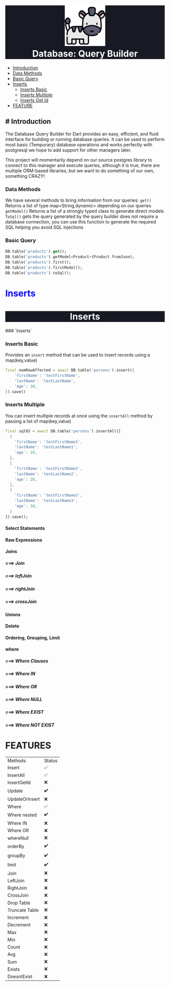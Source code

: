 <h1 style="text-align:center;color:white;background:#171923">
<img src="./doc/zebra.png" width="128"/>
<BR>
Database: Query Builder
</h1>

- [Introduction](#introduction)
- [Data Methods](#data-methods)
- [Basic Query](#basic-query)
- [Inserts]()
    - [Inserts Basic](#inserts-basic)
    - [Inserts Multiple](#inserts-multiple)
    - [Inserts Get Id](#inserts-multiple)
- [FEATURE](#feature)
## # Introduction 
The Database Query Builder for Dart provides an easy, efficient, and fluid interface for building or running database queries. It can be used to perform most basic (Temporary) database operations and works perfectly with postgresql we hope to add support for other managers later.

This project will momentarily depend on our source postgres library to connect to this manager and execute queries, although it is true, there are multiple ORM-based libraries, but we want to do something of our own, something CRAZY!

### Data Methods
We have several methods to bring information from our queries:
`get()` Returns a list of type map<String,dynamic> depending on our queries
`getModel()` Returns a list of a strongly typed class to generate direct models
`ToSql()` gets the query generated by the query builder does not require a database connection, you can use this function to generate the required SQL helping you avoid SQL injections

### Basic Query
```dart
DB.table('products').get();
DB.table('products').getModel<Product>(Product.fromJson);
DB.table('products').first();
DB.table('products').firstModel();
DB.table('products').toSql();
```

<h1><span style="color:blue">Inserts</span></h1>
<h1 style="text-align:center;color:white;background:#171923">Inserts</h1>
### `Inserts`

### Inserts Basic 
Provides an `insert` method that can be used to insert records using a map(key,value)

```dart
final numRowAffected = await DB.table('persons').insert({
    'firstName': 'testFirstName',
    'lastName': 'testLastName',
    'age': 30,
}).save()
```
### Inserts Multiple 
You can insert multiple records at once using the `insertAll` method by passing a list of map(key,value)


```dart
final sql03 = await DB.table('persons').insertAll([
  {
    'firstName': 'testFirstName1',
    'lastName': 'testLastName1',
    'age': 10,
  },
  {
    'firstName': 'testFirstName2',
    'lastName': 'testLastName2',
    'age': 20,
  },
  {
    'firstName': 'testFirstName3',
    'lastName': 'testLastName3',
    'age': 30,
  }
]).save();
```


#### Select Statements
#### Raw Expressions
#### Joins
##### ===> Join
##### ===> leftJoin
##### ===> rightJoin
##### ===> crossJoin

#### Unions
#### Delete
#### Ordering, Grouping, Limit
#### where
##### ===> Where Clauses
##### ===> Where IN
##### ===> Where OR
##### ===> Where NULL
##### ===> Where EXIST
##### ===> Where NOT EXIST





# FEATURES

<table class="default">
    <tr>
        <td>Methods</td>
        <td>Status</td>
    </tr>
    <tr>
        <td>Insert</td>
        <td>✅</td>
    </tr>
    <tr>
        <td>InsertAll</td>
        <td>✅</td>
    </tr>
    <tr>
        <td>InsertGetId</td>
        <td>❌</td>
    </tr>
    <tr>
        <td>Update</td>
        <td>✔️</td>
    </tr>
    <tr>
        <td>UpdateOrInsert</td>
        <td>❌</td>
    </tr>
    <tr>
        <td>Where</td>
        <td>✅</td>
    </tr>
    <tr>
        <td>Where nested</td>
        <td>✔️</td>
    </tr>
    <tr>
        <td>Where IN</td>
        <td>❌</td>
    </tr>
    <tr>
        <td>Where OR</td>
        <td>❌</td>
    </tr>
    <tr>
        <td>whereNull</td>
        <td>❌</td>
    </tr>
    <tr>
        <td>orderBy</td>
        <td>✔️</td>
    </tr>
    <tr>
        <td>groupBy</td>
        <td>✔️</td>
    </tr>
    <tr>
        <td>limit</td>
        <td>✔️</td>
    </tr>
    <tr>
        <td>Join</td>
        <td>❌</td>
    </tr>
    <tr>
        <td>LeftJoin</td>
        <td>❌</td>
    </tr>
    <tr>
        <td>RightJoin</td>
        <td>❌</td>
    </tr>
    <tr>
        <td>CrossJoin</td>
        <td>❌</td>
    </tr>
    <tr>
        <td>Drop Table</td>
        <td>❌</td>
    </tr>
    <tr>
        <td>Truncate Table</td>
        <td>❌</td>
    </tr>
    <tr>
        <td>Increment</td>
        <td>❌</td>
    </tr>
    <tr>
        <td>Decrement</td>
        <td>❌</td>
    </tr>
    <tr>
        <td>Max</td>
        <td>❌</td>
    </tr>
    <tr>
        <td>Min</td>
        <td>❌</td>
    </tr>
    <tr>
        <td>Count</td>
        <td>❌</td>
    </tr>
    <tr>
        <td>Avg</td>
        <td>❌</td>
    </tr>
    <tr>
        <td>Sum</td>
        <td>❌</td>
    </tr>
    <tr>
        <td>Exists</td>
        <td>❌</td>
    </tr>
    <tr>
        <td>DoesntExist</td>
        <td>❌</td>
    </tr>
</table>